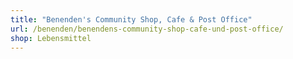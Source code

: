 ```yaml
---
title: "Benenden's Community Shop, Cafe & Post Office"
url: /benenden/benendens-community-shop-cafe-und-post-office/
shop: Lebensmittel
---
```

